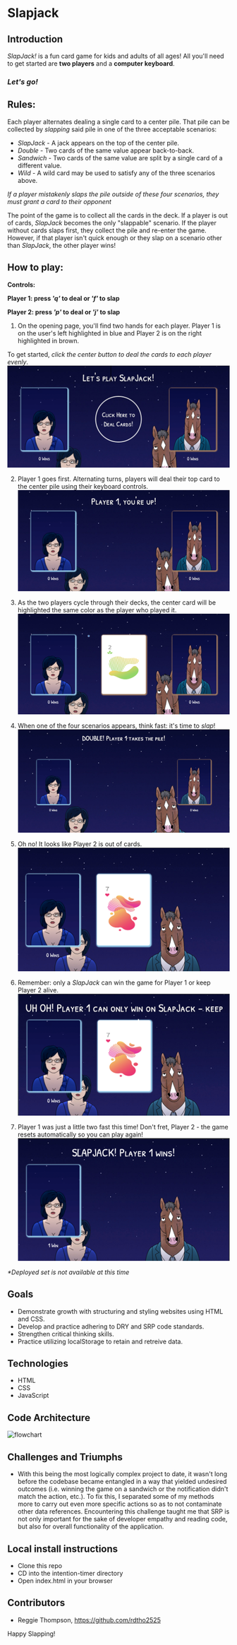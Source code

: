 # Slapjack

## Introduction

_SlapJack!_ is a fun card game for kids and adults of all ages! All you'll need to get started are __two players__ and a __computer keyboard__.

### _Let's go!_

## Rules:
Each player alternates dealing a single card to a center pile.  That pile can be collected by _slapping_ said pile in one of the three acceptable scenarios:
  + _SlapJack_ - A jack appears on the top of the center pile.
  + _Double_ - Two cards of the same value appear back-to-back.
  + _Sandwich_ - Two cards of the same value are split by a single card of a different value.
  + _Wild_ - A wild card may be used to satisfy any of the three scenarios above.

  _If a player mistakenly slaps the pile outside of these four scenarios, they must grant a card to their opponent_

The point of the game is to collect all the cards in the deck. If a player is out of cards,  _SlapJack_ becomes the only "slappable" scenario.  If the player without cards slaps first, they collect the pile and re-enter the game. However, if that player isn't quick enough or they slap on a scenario other than _SlapJack_, the other player wins!

## How to play:

__Controls:__

 __Player 1: press _'q'_ to deal or _'f'_ to slap__

 __Player 2: press _'p'_ to deal or  _'j'_ to slap__

1. On the opening page, you'll find two hands for each player. Player 1 is on the user's left highlighted in blue and Player 2 is on the right highlighted in brown.  

  To get started, _click the center button to deal the cards to each player evenly_.
  ![initate-game](assets/README-94a96b03.png)

2. Player 1 goes first.  Alternating turns, players will deal their top card to the center pile using their keyboard controls.  
  ![cards-are-dealt](assets/README-5f3787e3.png)

3. As the two players cycle through their decks, the center card will be highlighted the same color as the player who played it.
  ![mid-gameplay](assets/README-85c4772f.png)

4. When one of the four scenarios appears, think fast: it's time to _slap_!
  ![double-event](assets/README-3c883630.png)

5. Oh no! It looks like Player 2 is out of cards.
  ![empty-hand](assets/README-c42d5456.png)

6. Remember: only a _SlapJack_ can win the game for Player 1 or keep Player 2 alive.
  ![invalid-slap](assets/README-7eb87297.png)

7. Player 1 was just a little two fast this time!  Don't fret, Player 2 - the game resets automatically so you can play again!
  ![end-game](assets/README-d1e86d9c.png)

_*Deployed set is not available at this time_

## Goals
+ Demonstrate growth with structuring and styling websites using HTML and CSS.
+ Develop and practice adhering to DRY and SRP code standards.
+ Strengthen critical thinking skills.
+ Practice utilizing localStorage to retain and retreive data.

## Technologies
+ HTML
+ CSS
+ JavaScript

## Code Architecture
![flowchart](https://raw.githubusercontent.com/rdtho2525/Slapjack/main/assets/README-867a9165.drawio?token=AQ2KACEL7LTWX2UQ22E7JXLABCBFI)

## Challenges and Triumphs
+ With this being the most logically complex project to date, it wasn't long before the codebase became entangled in a way that yielded undesired outcomes (i.e. winning the game on a sandwich or the notification didn't match the action, etc.).  To fix this, I separated some of my methods more to carry out even more specific actions so as to not contaminate other data references. Encountering this challenge taught me that SRP is not only important for the sake of developer empathy and reading code, but also for overall functionality of the application.

## Local install instructions
+ Clone this repo
+ CD into the intention-timer directory
+ Open index.html in your browser

## Contributors
+ Reggie Thompson, https://github.com/rdtho2525

Happy Slapping!
